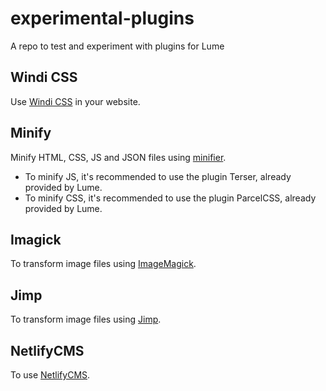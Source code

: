 # experimental-plugins

A repo to test and experiment with plugins for Lume

## Windi CSS

Use [Windi CSS](https://windicss.org/) in your website.

## Minify

Minify HTML, CSS, JS and JSON files using
[minifier](https://github.com/sno2/minifier).

- To minify JS, it's recommended to use the plugin Terser, already provided by
  Lume.
- To minify CSS, it's recommended to use the plugin ParcelCSS, already provided
  by Lume.

## Imagick

To transform image files using
[ImageMagick](https://github.com/lumeland/imagemagick-deno).

## Jimp

To transform image files using [Jimp](https://github.com/oliver-moran/jimp).

## NetlifyCMS

To use [NetlifyCMS](https://www.netlifycms.org/).
